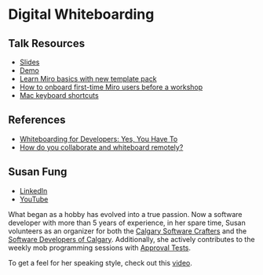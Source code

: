 # Digital Whiteboarding

## Talk Resources
* [Slides](https://www.canva.com/design/DAFyNqCxtF8/U9YWWhf-seYzmveAvXqmEA/edit)
* [Demo](https://www.youtube.com/watch?v=7_oXpRYvjBI)
* [Learn Miro basics with new template pack](https://miro.com/blog/learn-miro-basics-template-pack/)
* [How to onboard first-time Miro users before a workshop](https://miro.com/blog/onboard-first-time-miro-users/)
* [Mac keyboard shortcuts](https://support.apple.com/en-us/HT201236)

## References
* [Whiteboarding for Developers: Yes, You Have To](https://developer.okta.com/blog/2020/05/13/whiteboarding-for-developers)
* [How do you collaborate and whiteboard remotely?](https://handbook.gitlab.com/handbook/company/culture/all-remote/collaboration-and-whiteboarding/)

## Susan Fung<!-- include: Susan.md -->

* [LinkedIn](https://www.linkedin.com/in/susan-fung/)
* [YouTube](https://www.youtube.com/@susanfung)

What began as a hobby has evolved into a true passion. Now a software developer with more than 5 years of experience, in her spare time, Susan volunteers as an organizer for both the [Calgary Software Crafters](https://www.meetup.com/Calgary-Software-Crafters/) and the [Software Developers of Calgary](https://www.meetup.com/software-developers-of-calgary/). Additionally, she actively contributes to the weekly mob programming sessions with [Approval Tests](https://github.com/approvals/ApprovalTests.Python/blob/main/docs/Contribute.md).

To get a feel for her speaking style, check out this [video](https://youtu.be/_fciA6YnqOo?si=9ay5gSXbHwuXHlcc).<!-- endInclude -->

